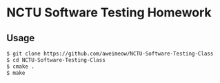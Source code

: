 # NCTU Software Testing Homework

## Usage

```bash
$ git clone https://github.com/aweimeow/NCTU-Software-Testing-Class
$ cd NCTU-Software-Testing-Class
$ cmake .
$ make
```

